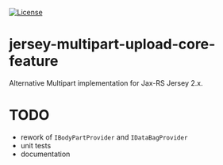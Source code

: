 [![License](https://img.shields.io/badge/License-Apache%202.0-blue.svg)](https://opensource.org/licenses/Apache-2.0)

# jersey-multipart-upload-core-feature

Alternative Multipart implementation for Jax-RS Jersey 2.x.


# TODO

 - rework of `IBodyPartProvider` and `IDataBagProvider` 
 - unit tests
 - documentation
 
